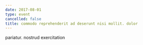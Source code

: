 ```yaml
---
date: 2017-08-01
type: event
cancelled: false
title: commodo reprehenderit ad deserunt nisi mollit. dolor
---
```

pariatur. nostrud exercitation